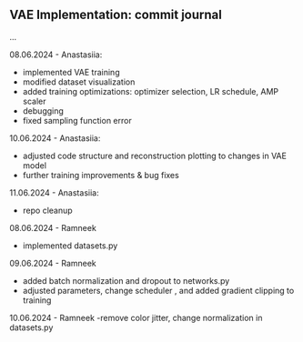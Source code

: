 ## VAE Implementation: commit journal
...

08.06.2024 - Anastasiia: 
- implemented VAE training
- modified dataset visualization
- added training optimizations: optimizer selection, LR schedule, AMP scaler
- debugging
- fixed sampling function error

10.06.2024 - Anastasiia:
- adjusted code structure and reconstruction plotting to changes in VAE model
- further training improvements & bug fixes

11.06.2024 - Anastasiia:
- repo cleanup

08.06.2024 - Ramneek 
- implemented datasets.py
  
09.06.2024 - Ramneek
- added batch normalization and dropout to networks.py
- adjusted parameters, change scheduler , and added gradient clipping to training
  
10.06.2024 - Ramneek
-remove color jitter, change normalization in datasets.py
